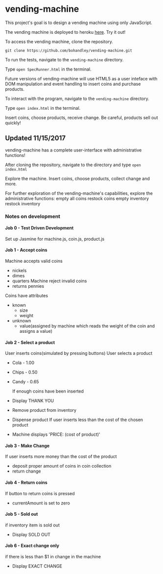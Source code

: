 # vending-machine
This project's goal is to design a vending machine using only JavaScript.

The vending machine is deployed to heroku [here](https://vending-machine-bjo.herokuapp.com/index.html). Try it out!

To access the vending machine, clone the repository.

`git clone https://github.com/bohandley/vending-machine.git`

To run the tests, navigate to the `vending-machine` directory. 

Type `open SpecRunner.html` in the terminal.

Future versions of vending-machine will use HTML5 as a user inteface with DOM manipulation 
and event handling to insert coins and purchase products. 

To interact with the program, navigate to the `vending-machine` directory. 

Type `open index.html` in the terminal.

Insert coins, choose products, receive change. Be careful, products sell out quickly!

## Updated 11/15/2017

vending-machine has a complete user-interface with administrative functions!

After cloning the repository, navigate to the directory and type `open index.html`

Explore the machine. Insert coins, choose products, collect change and more.

For further exploration of the vending-machine's capabilities, explore the administrative functions: 
  empty all coins
  restock coins
  empty inventory
  restock inventory

### Notes on development

#### Job 0 - Test Driven Development

  Set up Jasmine for machine.js, coin.js, product.js

#### Job 1 - Accept coins

Machine accepts valid coins
* nickels
* dimes
* quarters
  Machine reject invalid coins
* returns pennies
  
Coins have attributes
* known
   * size
   * weight
* unknown
   * value(assigned by machine which reads the weight of the coin and assigns a value)

#### Job 2 - Select a product
  
  User inserts coins(simulated by pressing buttons)
  User selects a product
* Cola - 1.00
* Chips - 0.50
* Candy - 0.65
  
  If enough coins have been inserted
* Display THANK YOU
* Remove product from inventory
* Dispense product
  If user inserts less than the cost of the chosen product  
* Machine displays 'PRICE: (cost of product)'

#### Job 3 - Make Change

  If user inserts more money than the cost of the product
* deposit proper amount of coins in coin collection
* return change

#### Job 4 - Return coins

  If button to return coins is pressed
* currentAmount is set to zero

#### Job 5 - Sold out

  if inventory item is sold out
* Display SOLD OUT

#### Job 6 - Exact change only

  if there is less than $1 in change in the machine
* Display EXACT CHANGE
  
